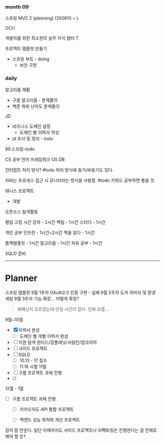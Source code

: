 ### month 09

스프링 MVC 2 (planning) (250810 ~ )

OCU

개발자를 위한 최소한의 실무 지식 챕터 7.

프로젝트 템플릿 만들기	
- 스프링 부트 - doing
	- 보안 구현

### daily
알고리즘 재활
- 구름 알고리즘 - 문제풀이
- 백준 하위 난이도 문제풀이

JD
- 비즈니스 도메인 설정
	- 도메인 별 이력서 작성
- jd 조사 및 정리 - todo

99.스프링-todo

CS 공부
언어
프레임워크
OS
DB

인터럽트 처리 방식?
#todo 처리 방식에 동기/비동기도 있다.

자바는 프로세스 접근 시 모니터라는 방식을 사용함.
#todo 키워드 공부하면 좋을 것


테니스 프로젝트
- 개발

오픈소스 탐색활동

평일 고정 시간
강의 - 2시간
짝팀 - 1시간
스터디 - 1시간

개인 공부
인프런 - 1시간~2시간
책을 읽다 - 1시간

플젝템플릿 - 1시간
알고리즘 - 1시간
자유 공부 - 1시간

SQLD 준비



---

# Planner

스프링 템플릿
9월 1주차 OAuth2.0 인증 구현 - 실패
9월 2주차 도커 이미지 및 환경 세팅
9월 3주차 기능 확장... 어떻게 확장?

> 왜째선지 모르겠는데 만질 시간이 없다. 진짜 모름...

9월~10월

- [x] 이력서 완성
	- [ ] 도메인 별 개별 이력서 완성
- [ ] 지원 탐색 원티드/잡플래닛/사람인/잡코리아
- [ ] 사이드 프로젝트
- [ ] SQLD
	- [ ] 10.13 - 17 접수
	- [ ] 11.16 시험
11월
- [ ] 구름 프로젝트 과제 진행
- [ ] 
12월 - 1월
- [ ] 구름 프로젝트 과제 진행
	- [ ] 카카오지도 API 통합 프로젝트
	- [ ] 백엔드 성능 최적화 개선 프로젝트


감이 잘 안온다. 일단 이때까지도 사이드 프로젝트나 리팩토링은 진행한다는 걸 전제로 해야 할 듯?
